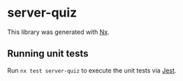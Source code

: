# server-quiz

This library was generated with [Nx](https://nx.dev).

## Running unit tests

Run `nx test server-quiz` to execute the unit tests via [Jest](https://jestjs.io).

